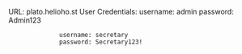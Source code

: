 URL: plato.helioho.st
User Credentials:
                  username: admin
                  password: Admin123

                  username: secretary  
                  password: Secretary123!
      
